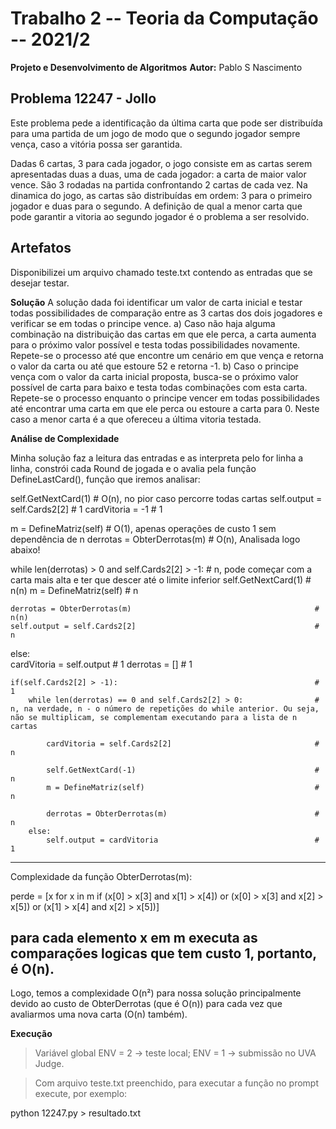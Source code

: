 # Trabalho 2 -- Teoria da Computação -- 2021/2

**Projeto e Desenvolvimento de Algoritmos**
**Autor:** Pablo S Nascimento

## Problema 12247 - Jollo

Este problema pede a identificação da última carta que pode ser distribuída para uma partida de um jogo de modo que o segundo jogador sempre vença, caso a vitória possa ser garantida.

Dadas 6 cartas, 3 para cada jogador, o jogo consiste em as cartas serem apresentadas duas a duas, uma de cada jogador: a carta de maior valor vence. São 3 rodadas na partida confrontando 2 cartas de cada vez. Na dinamica do jogo, as cartas são distribuídas em ordem: 3 para o primeiro jogador e duas para o segundo. A definição de qual a menor carta que pode garantir a vitoria ao segundo jogador é o problema a ser resolvido.

## Artefatos

Disponibilizei um arquivo chamado teste.txt contendo as entradas que se desejar testar.

**Solução**
A solução dada foi identificar um valor de carta inicial e testar todas possibilidades de comparação entre as 3 cartas dos dois jogadores e verificar se em todas o principe vence. 
a) Caso não haja alguma combinação na distribuição das cartas em que ele perca, a carta aumenta para o próximo valor possível e testa todas possibilidades novamente. Repete-se o processo até que encontre um cenário em que vença e retorna o valor da carta ou até que estoure 52 e retorna -1. 
b) Caso o principe vença com o valor da carta inicial proposta, busca-se o próximo valor possível de carta para baixo e testa todas combinações com esta carta. Repete-se o processo enquanto o principe vencer em todas possibilidades até encontrar uma carta em que ele perca ou estoure a carta para 0. Neste caso a menor carta é a que ofereceu a última vitoria testada.

**Análise de Complexidade**

Minha solução faz a leitura das entradas e as interpreta pelo for linha a linha, constrói cada Round de jogada e o avalia pela função DefineLastCard(), função que iremos analisar:

self.GetNextCard(1)														# O(n), no pior caso percorre todas cartas
self.output = self.Cards2[2]                                            # 1
cardVitoria = -1                                                        # 1
																		
m = DefineMatriz(self)                                                  # O(1), apenas operações de custo 1 sem dependência de n
derrotas = ObterDerrotas(m)                                             # O(n), Analisada logo abaixo!
																		
while len(derrotas) > 0 and self.Cards2[2] > -1:                        # n, pode começar com a carta mais alta e ter que descer até o limite inferior
	self.GetNextCard(1)                                                 # n(n)
	m = DefineMatriz(self)                                              # n
																		
	derrotas = ObterDerrotas(m)                                         # n(n)
	self.output = self.Cards2[2]                                        # n
																		
else:                                                                   
	cardVitoria = self.output                                           # 1
	derrotas = []                                                       # 1
																		
	if(self.Cards2[2] > -1):                                            # 1
		while len(derrotas) == 0 and self.Cards2[2] > 0:                # n, na verdade, n - o número de repetições do while anterior. Ou seja, não se multiplicam, se complementam executando para a lista de n cartas
																		
			cardVitoria = self.Cards2[2]                                # n
																		
			self.GetNextCard(-1)                                        # n
			m = DefineMatriz(self)                                      # n
																		
			derrotas = ObterDerrotas(m)                                 # n
		else:                                                           
			self.output = cardVitoria                                   # 1
			
			
-----------------
Complexidade da função ObterDerrotas(m):

perde = [x for x in m if (x[0] > x[3] and x[1] > x[4]) or (x[0] > x[3] and x[2] > x[5]) or (x[1] > x[4] and x[2] > x[5])]

para cada elemento x em m executa as comparações logicas que tem custo 1, portanto, é O(n).
-----------------

Logo, temos a complexidade O(n²) para nossa solução principalmente devido ao custo de ObterDerrotas (que é O(n)) para cada vez que avaliarmos uma nova carta (O(n) também).

**Execução**
> Variável global ENV = 2 -> teste local; ENV = 1 -> submissão no UVA Judge.

> Com arquivo teste.txt preenchido, para executar a função no prompt execute, por exemplo:

python 12247.py > resultado.txt